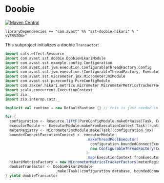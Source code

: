 # Doobie

[![Maven Central](https://img.shields.io/maven-central/v/com.avast/sst-doobie-hikari_2.12)](https://repo1.maven.org/maven2/com/avast/sst-doobie-hikari_2.12/)

`libraryDependencies += "com.avast" %% "sst-doobie-hikari" % "<VERSION>"`

This subproject initializes a doobie `Transactor`:

```scala
import cats.effect.Resource
import com.avast.sst.doobie.DoobieHikariModule
import com.avast.sst.example.config.Configuration
import com.avast.sst.jvm.execution.ConfigurableThreadFactory.Config
import com.avast.sst.jvm.execution.{ConfigurableThreadFactory, ExecutorModule}
import com.avast.sst.micrometer.jmx.MicrometerJmxModule
import com.avast.sst.pureconfig.PureConfigModule
import com.zaxxer.hikari.metrics.micrometer.MicrometerMetricsTrackerFactory
import scala.concurrent.ExecutionContext
import zio._
import zio.interop.catz._

implicit val runtime = new DefaultRuntime {} // this is just needed in example

for {
  configuration <- Resource.liftF(PureConfigModule.makeOrRaise[Task, Configuration])
  executorModule <- ExecutorModule.makeFromExecutionContext[Task](runtime.platform.executor.asEC)
  meterRegistry <- MicrometerJmxModule.make[Task](configuration.jmx)
  boundedConnectExecutionContext <- executorModule
                                     .makeThreadPoolExecutor(
                                       configuration.boundedConnectExecutor,
                                       new ConfigurableThreadFactory(Config(Some("hikari-connect-%02d")))
                                     )
                                     .map(ExecutionContext.fromExecutorService)
  hikariMetricsFactory = new MicrometerMetricsTrackerFactory(meterRegistry)
  doobieTransactor <- DoobieHikariModule
                       .make[Task](configuration.database, boundedConnectExecutionContext, executorModule.blocker, Some(hikariMetricsFactory))
} yield doobieTransactor
```
